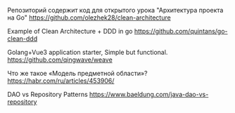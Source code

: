 
Репозиторий содержит код для открытого урока "Архитектура проекта на Go"
https://github.com/olezhek28/clean-architecture

Example of Clean Architecture + DDD in go
https://github.com/quintans/go-clean-ddd

Golang+Vue3 application starter, Simple but functional.
https://github.com/qingwave/weave

Что же такое «Модель предметной области»?
https://habr.com/ru/articles/453906/

DAO vs Repository Patterns
https://www.baeldung.com/java-dao-vs-repository